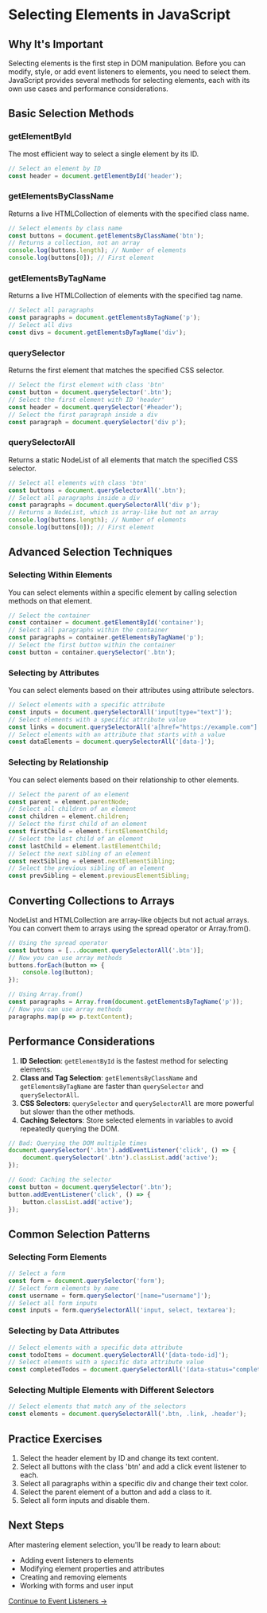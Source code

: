 # Selecting Elements in JavaScript

## Why It's Important
Selecting elements is the first step in DOM manipulation. Before you can modify, style, or add event listeners to elements, you need to select them. JavaScript provides several methods for selecting elements, each with its own use cases and performance considerations.

## Basic Selection Methods

### getElementById
The most efficient way to select a single element by its ID.

```javascript
// Select an element by ID
const header = document.getElementById('header');
```

### getElementsByClassName
Returns a live HTMLCollection of elements with the specified class name.

```javascript
// Select elements by class name
const buttons = document.getElementsByClassName('btn');
// Returns a collection, not an array
console.log(buttons.length); // Number of elements
console.log(buttons[0]); // First element
```

### getElementsByTagName
Returns a live HTMLCollection of elements with the specified tag name.

```javascript
// Select all paragraphs
const paragraphs = document.getElementsByTagName('p');
// Select all divs
const divs = document.getElementsByTagName('div');
```

### querySelector
Returns the first element that matches the specified CSS selector.

```javascript
// Select the first element with class 'btn'
const button = document.querySelector('.btn');
// Select the first element with ID 'header'
const header = document.querySelector('#header');
// Select the first paragraph inside a div
const paragraph = document.querySelector('div p');
```

### querySelectorAll
Returns a static NodeList of all elements that match the specified CSS selector.

```javascript
// Select all elements with class 'btn'
const buttons = document.querySelectorAll('.btn');
// Select all paragraphs inside a div
const paragraphs = document.querySelectorAll('div p');
// Returns a NodeList, which is array-like but not an array
console.log(buttons.length); // Number of elements
console.log(buttons[0]); // First element
```

## Advanced Selection Techniques

### Selecting Within Elements
You can select elements within a specific element by calling selection methods on that element.

```javascript
// Select the container
const container = document.getElementById('container');
// Select all paragraphs within the container
const paragraphs = container.getElementsByTagName('p');
// Select the first button within the container
const button = container.querySelector('.btn');
```

### Selecting by Attributes
You can select elements based on their attributes using attribute selectors.

```javascript
// Select elements with a specific attribute
const inputs = document.querySelectorAll('input[type="text"]');
// Select elements with a specific attribute value
const links = document.querySelectorAll('a[href="https://example.com"]');
// Select elements with an attribute that starts with a value
const dataElements = document.querySelectorAll('[data-]');
```

### Selecting by Relationship
You can select elements based on their relationship to other elements.

```javascript
// Select the parent of an element
const parent = element.parentNode;
// Select all children of an element
const children = element.children;
// Select the first child of an element
const firstChild = element.firstElementChild;
// Select the last child of an element
const lastChild = element.lastElementChild;
// Select the next sibling of an element
const nextSibling = element.nextElementSibling;
// Select the previous sibling of an element
const prevSibling = element.previousElementSibling;
```

## Converting Collections to Arrays

NodeList and HTMLCollection are array-like objects but not actual arrays. You can convert them to arrays using the spread operator or Array.from().

```javascript
// Using the spread operator
const buttons = [...document.querySelectorAll('.btn')];
// Now you can use array methods
buttons.forEach(button => {
    console.log(button);
});

// Using Array.from()
const paragraphs = Array.from(document.getElementsByTagName('p'));
// Now you can use array methods
paragraphs.map(p => p.textContent);
```

## Performance Considerations

1. **ID Selection**: `getElementById` is the fastest method for selecting elements.
2. **Class and Tag Selection**: `getElementsByClassName` and `getElementsByTagName` are faster than `querySelector` and `querySelectorAll`.
3. **CSS Selectors**: `querySelector` and `querySelectorAll` are more powerful but slower than the other methods.
4. **Caching Selectors**: Store selected elements in variables to avoid repeatedly querying the DOM.

```javascript
// Bad: Querying the DOM multiple times
document.querySelector('.btn').addEventListener('click', () => {
    document.querySelector('.btn').classList.add('active');
});

// Good: Caching the selector
const button = document.querySelector('.btn');
button.addEventListener('click', () => {
    button.classList.add('active');
});
```

## Common Selection Patterns

### Selecting Form Elements
```javascript
// Select a form
const form = document.querySelector('form');
// Select form elements by name
const username = form.querySelector('[name="username"]');
// Select all form inputs
const inputs = form.querySelectorAll('input, select, textarea');
```

### Selecting by Data Attributes
```javascript
// Select elements with a specific data attribute
const todoItems = document.querySelectorAll('[data-todo-id]');
// Select elements with a specific data attribute value
const completedTodos = document.querySelectorAll('[data-status="completed"]');
```

### Selecting Multiple Elements with Different Selectors
```javascript
// Select elements that match any of the selectors
const elements = document.querySelectorAll('.btn, .link, .header');
```

## Practice Exercises

1. Select the header element by ID and change its text content.
2. Select all buttons with the class 'btn' and add a click event listener to each.
3. Select all paragraphs within a specific div and change their text color.
4. Select the parent element of a button and add a class to it.
5. Select all form inputs and disable them.

## Next Steps
After mastering element selection, you'll be ready to learn about:
- Adding event listeners to elements
- Modifying element properties and attributes
- Creating and removing elements
- Working with forms and user input

[Continue to Event Listeners →](../guides/javascript/event-listeners.md) 